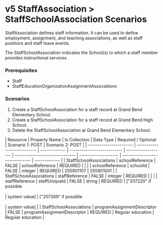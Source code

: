 # v5 StaffAssociation > StaffSchoolAssociation Scenarios

StaffAssociation defines staff information. It can be used to define employment,
assignment, and teaching associations, as well as staff positions
and staff leave events.

The StaffSchoolAssociation indicates the School(s) to which a staff member
provides instructional services.

### Prerequisites

* Staff
* StaffEducationOrganizationAssignmentAssociations

### Scenarios

1. Create a StaffSchoolAssociation for a staff record at Grand Bend Elementary
   School.
2. Create a StaffSchoolAssociation for a staff record at Grand Bend High School.
3. Delete the StaffSchoolAssociation at Grand Bend Elementary School.

| Resource                | Property Name               | Is Collection | Data Type                   | Required / Optional | Scenario 1: POST            | Scenario 2: POST |
| ----------------------- | --------------------------- | ------------- | --------------------------- | ------------------- | ------------------------------- | -------------------- | ------------------------------- | ------------- |
| StaffSchoolAssociations | schoolReference             | FALSE         | schoolReference             | REQUIRED            |                                 |                      |
| schoolReference         | schoolId                    | FALSE         | integer                     | REQUIRED            | 255901107                       | 255901001            |
| StaffSchoolAssociations | staffReference              | FALSE         | integer                     | REQUIRED            |                                 |                      |
| staffReference          | staffUniqueId               | FALSE         | string                      | REQUIRED            | ["207220" if possible<br/><br/> | system value]        | ["207269" if possible<br/><br/> | system value] |
| StaffSchoolAssociations | programAssignmentDescriptor | FALSE         | programAssignmentDescriptor | REQUIRED            | Regular education               | Regular education    |
